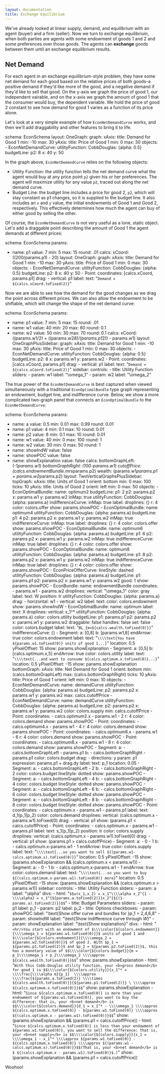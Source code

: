 ```yaml
---
layout: documentation
title: Exchange Equilibrium
---
```


We've already looked at linear supply, demand, and equilibrium with an agent (buyer) and a firm (seller). Now we turn to exchange equilibrium, when both parties are agents with some endowment of goods 1 and 2 and some preferences over those goods. The agents can **exchange** goods between them until an exchange equilibrium results. 

## Net Demand

For each agent in an exchange equilibrium-style problem, they have some net demand for each good based on the relative prices of both goods–a positive demand if they'd like more of the good, and a negative demand if they'd like to sell that good. On the y-axis we graph the price of good 1, our independent vairable, and on the x-axis we graph the amount of good 1 that the consumer would buy, the dependent variable. We hold the price of good 2 constant to see how demand for good 1 varies as a function of its price alone. 

Let's look at a very simple example of how `EconNetDemandCurve` works, and then we'll add draggability and other features to bring it to life.

<div width="500" height="500" class="codePreview">

schema: EconSchema
layout:
  OneGraph:
    graph:
      xAxis: 
        title: Demand for Good 1
        min: -10
        max: 30
      yAxis: 
        title: Price of Good 1
        min: 0
        max: 30
      objects: 
      - EconNetDemandCurve:
          utilityFunction:
            CobbDouglas: {alpha: 0.5}
          budgetLine:
            p2: 8
            x: 40
            y: 50

</div>  

In the graph above, `EconNetDemandCurve` relies on the following objects: 
* Utility Function: the utility function tells the net demand curve what the agent would buy at any price point `p2` given his or her preferences. The agent will maximize utility for any value `p2`, traced out along the net demand curve. 
* Budget Line: the budget line includes a price for good 2, `p2`, which will stay constant as p1 changes, so it is supplied to the budget line. It also includes an `x` and `y` value, the initial endowments of Good 1 and Good 2, respectively. This effectively determines how much the agent can buy of either good by selling the other. 

Of course, the `EconNetDemandCurve` is not very useful as a lone, static object. Let's add a draggable point describing the amount of Good 1 the agent demands at different prices: 

<div width="500" height="500" class="codePreview">

schema: EconSchema
params: 
- name: p1
  value: 7
  min: 5
  max: 15
  round: .01
calcs: 
  xCoord: ((200/params.p1) - 20)
layout:
  OneGraph:
    graph:
      xAxis: 
        title: Demand for Good 1
        min: -10
        max: 30
      yAxis: 
        title: Price of Good 1
        min: 0
        max: 30
      objects: 
      - EconNetDemandCurve:
          utilityFunction:
            CobbDouglas: {alpha: 0.5}
          budgetLine:
            p2: 8
            x: 40
            y: 50
      - Point: 
          coordinates: [calcs.xCoord, params.p1]
          drag: 
          - vertical: p1
          label: 
            text: "`Demand = ${calcs.xCoord.toFixed(2)}`"

</div> 

Now we are able to see how the demand for the good changes as we drag the point across different prices. We can also allow the endowment to be shiftable, which will change the shape of the net demand curve: 

<div width="500" height="700" class="codePreview">

schema: EconSchema
params: 
- name: p1
  value: 7
  min: 5
  max: 15
  round: .01
- name: w1
  value: 40
  min: 20
  max: 60
  round: 0.1
- name: w2
  value: 50
  min: 30
  max: 70
  round: 0.1
calcs: 
  xCoord: ((params.w1/2) + ((params.w2*8)/(params.p1*2)) - params.w1)
layout:
  OneGraphPlusSidebar:
    graph:
      xAxis: 
        title: Demand for Good 1
        min: -10
        max: 30
      yAxis: 
        title: Price of Good 1
        min: 0
        max: 30
      objects: 
      - EconNetDemandCurve:
          utilityFunction:
            CobbDouglas: {alpha: 0.5}
          budgetLine:
            p2: 8
            x: params.w1
            y: params.w2
      - Point: 
          coordinates: [calcs.xCoord, params.p1]
          drag: 
          - vertical: p1
          label: 
            text: "`Demand = ${calcs.xCoord.toFixed(2)}`"
    sidebar: 
      controls:
      - title: Utility Function
        sliders:
        - param: w1
          label: "\\omega_1"
        - param: w2
          label: "\\omega_2"
        

</div> 

The true power of the `EconNetDemandCurve` is best captured when viewed simultaneously with a traditional `EconOptimalBundle` type graph representing an endowment, budget line, and indifference curve. Below, we show a more complicated two-graph panel that connects an `EconOptimalBundle` to the `EconNetDemandCurve`: 

<div width="500" height="1000" class="codePreview">

schema: EconSchema
params:
- name: a
  value: 0.5
  min: 0.01
  max: 0.99
  round: 0.01
- name: p1
  value: 4
  min: 0.1
  max: 10
  round: 0.01
- name: p2
  value: 8
  min: 0.1
  max: 10
  round: 0.01
- name: w1
  value: 40
  min: 0
  max: 100
  round: 1
- name: w2
  value: 30
  min: 0
  max: 50
  round: 1
- name: showIndW
  value: false
- name: showPOC
  value: false
- name: showExplanation
  value: false
calcs:
  bottomGraphLeft: (-1*params.w1)
  bottomGraphRight: (100-params.w1)
  cutoffPrice: (calcs.endowmentBundle.mrs*params.p2)
  wealth: (params.w1*params.p1 + params.w2*params.p2)
layout:
  TwoVerticalGraphsPlusSidebar: 
    topGraph:
      xAxis:
        title: Units of Good 1
        orient: bottom
        min: 0
        max: 100
        ticks: 10
      yAxis:
        title: Units of Good 2
        orient: left
        min: 0
        max: 50
      objects:
      - EconOptimalBundle:
          name: optimum2
          budgetLine:
            p1: 2
            p2: params.p2
            x: params.w1
            y: params.w2
            inMap: true
          utilityFunction:
            CobbDouglas: {alpha: params.a}
          indifferenceCurve:
            inMap: true
          label: 
          droplines: {}
          r: 4
          color: colors.offer
          show: params.showPOC
      - EconOptimalBundle: 
          name: optimum4
          utilityFunction:
            CobbDouglas: {alpha: params.a} 
          budgetLine:
            p1: 4
            p2: params.p2
            x: params.w1
            y: params.w2
            inMap: true
          indifferenceCurve:
            inMap: true
          label: 
          droplines: {}
          r: 4
          color: colors.offer
          show: params.showPOC
      - EconOptimalBundle: 
          name: optimum6
          utilityFunction:
            CobbDouglas: {alpha: params.a}
          budgetLine:
            p1: 6
            p2: params.p2
            x: params.w1
            y: params.w2
            inMap: true
          indifferenceCurve:
            inMap: true
          label: 
          droplines: {}
          r: 4
          color: colors.offer
          show: params.showPOC
      - EconOptimalBundle:
          name: optimum8
          utilityFunction:
            CobbDouglas: {alpha: params.a}
          budgetLine:
            p1: 8
            p2: params.p2
            x: params.w1
            y: params.w2
            inMap: true
          indifferenceCurve:
            inMap: true
          label: 
          droplines: {}
          r: 4
          color: colors.offer
          show: params.showPOC
      - EconPriceOfferCurve:
          lineStyle: dashed
          utilityFunction:
            CobbDouglas: {alpha: params.a}
          budgetLine:
            p1: params.p1
            p2: params.p2
            x: params.w1
            y: params.w2
          good: 1
          show: params.showPOC
      - EconBundle:
          name: endowmentBundle
          coordinates:
          - params.w1
          - params.w2
          droplines:
            vertical: "\\omega_1"
          color: gray
          label:
            text: W
            position: tr
          utilityFunction:
            CobbDouglas: {alpha: params.a}
          drag:
          - horizontal: w1
          - vertical: w2
            label:
              text: 
            color: colors.endowment
            show: params.showIndW
      - EconOptimalBundle: 
          name: optimum
          label:
            text: X
          droplines:
            vertical: x_1^*
          utilityFunction:
            CobbDouglas: {alpha: params.a}
          color: colors.utility
          budgetLine:
            p1: params.p1
            p2: params.p2
            x: params.w1
            y: params.w2
            draggable: false
            handles: false
            set: false
            color: colors.budget
            label:
              text: "`BL_{m=${calcs.wealth.toFixed(0)}}`"
          indifferenceCurve: {}
      - Segment: 
          a: [0,8]
          b: [params.w1,8]
          endArrow: true
          color: colors.endowment
          label:
            text: "`\\\\text{You have ${params.w1.toFixed(0)} units of good 1...}`"
            location: 0.5
            yPixelOffset: 15
          show: params.showExplanation
      - Segment:
          a: [0,5]
          b: [calcs.optimum.x,5]
          endArrow: true
          color: colors.utility
          label:
            text: "`\\\\text{...and want to consume ${calcs.optimum.x.toFixed(0)}...}`"
            location: 0.5
            yPixelOffset: -15
          show: params.showExplanation
    bottomGraph:
      xAxis:
        title: Net Demand for Good 1
        orient: bottom
        min: (calcs.bottomGraphLeft)
        max: (calcs.bottomGraphRight)
        ticks: 10
      yAxis:
        title: Price of Good 1
        orient: left
        min: 0
        max: 10
      objects:
      - EconNetDemandCurve:
          name: demandCurve
          utilityFunction:
            CobbDouglas: {alpha: params.a}
          budgetLine:
            p2: params.p2
            x: params.w1
            y: params.w2
          max: calcs.cutoffPrice
      - EconNetDemandCurve:
          name: demandCurve
          utilityFunction:
            CobbDouglas: {alpha: params.a}
          budgetLine:
            p2: params.p2
            x: params.w1
            y: params.w2
          color: colors.supply
          min: calcs.cutoffPrice
      - Point:
          coordinates:
          - calcs.optimum2.x - params.w1
          - 2
          r: 4
          color: colors.demand
          show: params.showPOC
      - Point:
          coordinates:
          - calcs.optimum4.x - params.w1
          - 4
          r: 4
          color: colors.demand
          show: params.showPOC
      - Point:
          coordinates:
          - calcs.optimum6.x - params.w1
          - 6
          r: 4
          color: colors.demand
          show: params.showPOC
      - Point:
          coordinates:
          - calcs.optimum8.x - params.w1
          - 8
          r: 4
          color: colors.demand
          show: params.showPOC
      - Segment:
          a:
          - calcs.bottomGraphLeft
          - params.p1
          b:
          - calcs.bottomGraphRight
          - params.p1
          color: colors.budget
          drag:
          - directions: y
            param: p1
            expression: params.p1 + drag.dy
          label:
            text: p_1
            location: 0.05
      - Segment:
          a:
          - calcs.bottomGraphLeft
          - 2
          b:
          - calcs.bottomGraphRight
          - 2
          color: colors.budget
          lineStyle: dotted
          show: params.showPOC
      - Segment:
          a:
          - calcs.bottomGraphLeft
          - 4
          b:
          - calcs.bottomGraphRight
          - 4
          color: colors.budget
          lineStyle: dotted
          show: params.showPOC
      - Segment:
          a:
          - calcs.bottomGraphLeft
          - 6
          b:
          - calcs.bottomGraphRight
          - 6
          color: colors.budget
          lineStyle: dotted
          show: params.showPOC
      - Segment:
          a:
          - calcs.bottomGraphLeft
          - 8
          b:
          - calcs.bottomGraphRight
          - 8
          color: colors.budget
          lineStyle: dotted
          show: params.showPOC
      - Point:
          coordinates:
          - calcs.optimum.x - params.w1
          - params.p1
          label:
            text: d_1(p_1|p_2)
          color: colors.demand
          droplines:
            vertical: (calcs.optimum.x - params.w1).toFixed(0)
          drag:
          - vertical: p1
          show: (params.p1 < calcs.cutoffPrice)
      - Point:
          coordinates:
          - calcs.optimum.x - params.w1
          - params.p1
          label:
            text: s_1(p_1|p_2)
            position: tr
          color: colors.supply
          droplines:
            vertical: (calcs.optimum.x - params.w1).toFixed(0)
          drag:
          - vertical: p1
          show: (params.p1 > calcs.cutoffPrice)
      - Segment:
          a:
          - 0
          - 1
          b:
          - calcs.optimum.x-params.w1
          - 1
          endArrow: true
          color: colors.supply
          label:
            text: "`\\\\text{...so you want to sell ${(params.w1-calcs.optimum.x).toFixed(0)}}`"
            location: 0.5
            yPixelOffset: -15
          show: (params.showExplanation && (calcs.optimum.x < params.w1))
      - Segment:
          a:
          - 0
          - 1
          b:
          - calcs.optimum.x-params.w1
          - 1
          endArrow: true
          color: colors.demand
          label:
            text: "`\\\\text{...so you want to buy ${(calcs.optimum.x-params.w1).toFixed(0)}
              more}`"
            location: 0.5
            yPixelOffset: -15
          show: (params.showExplanation && (calcs.optimum.x > params.w1))
    sidebar:
      controls:
      - title: Utility Function
        sliders:
        - param: a
          label: "\\alpha"
        divs:
        - html: "`$$u(x_1,x_2) = x_1^\\\\alpha x_2^{1 - \\\\alpha} = x_1^{${params.a.toFixed(2)}}x_2^{${(1-params.a).toFixed(2)}}$$`"
      - title: Budget Parameters
        sliders:
        - param: p1
          label: p_1
        - param: p2
          label: p_2
      - title: Options
        checkboxes:
        - param: showPOC
          label: "\\text{Show offer curve and bundles for }p_1 = 2,4,6,8"
        - param: showIndW
          label: "\\text{Show indifference curve through $W$}"
        - param: showExplanation
          label: "\\text{Show explanation}"
        divs:
        - html: "`<hr/>You start with an endowment of $\\\\color{${colors.endowment}}{\\\\omega_1
            = ${params.w1.toFixed(0)}}$ units of good 1 and $\\\\color{${colors.endowment}}{\\\\omega_2
            = ${params.w2.toFixed(0)}}$ of good 2. With $p_1 = ${params.p1.toFixed(2)}$
            and $p_2 = ${params.p2.toFixed(2)}$, this has a monetary value of $$\\\\color{${colors.budget}}{m
            = p_1\\\\omega_1 + p_2\\\\omega_2 \\\\approx ${calcs.wealth.toFixed(0)}}$$`"
          show: params.showExplanation
        - html: "`With this Cobb-Douglas utility function, your <b>gross demand</b>
            for good 1 is $$\\\\color{${colors.utility}}{x_1^* = \\\\frac{\\\\alpha
            m}{p_1}  \\\\approx \\\\frac{${params.a.toFixed(2)} \\\\times ${calcs.wealth.toFixed(0)}}{${params.p1.toFixed(2)}}
            \ \\\\approx ${calcs.optimum.x.toFixed(0)}}$$`"
          show: params.showExplanation
        - html: "`Since ${calcs.optimum.x.toFixed(0)} is more than your endowment
            of ${params.w1.toFixed(0)}, you want to buy the difference: that is, your
            <b>net demand</b> is $$\\\\color{${colors.demand}}{d_1 = x_1^* - \\\\omega_1
            \\\\approx ${calcs.optimum.x.toFixed(0)} - ${params.w1.toFixed(0)} \\\\approx
            ${(calcs.optimum.x - params.w1).toFixed(0)}}$$`"
          show: (params.showExplanation && (params.p1 < calcs.cutoffPrice))
        - html: "`Since ${calcs.optimum.x.toFixed(0)} is less than your endowment
            of ${params.w1.toFixed(0)}, you want to sell the difference: that is,
            your <b>net supply</b> is $$\\\\color{${colors.supply}}{s_1 = \\\\omega_1
            - x_1^* \\\\approx ${params.w1.toFixed(0)} - ${calcs.optimum.x.toFixed(0)}
            \\\\approx ${(params.w1 - calcs.optimum.x).toFixed(0)}}$$(That is, your
            <b>net demand</b> is $ ${(calcs.optimum.x - params.w1).toFixed(0)}$.)`"
          show: (params.showExplanation && (params.p1 > calcs.cutoffPrice))


</div> 


Woohoo!
